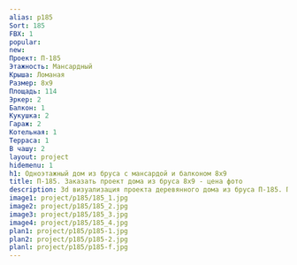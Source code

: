 ```yaml
---
alias: p185
Sort: 185
FBX: 1
popular: 
new: 
Проект: П-185
Этажность: Мансардный
Крыша: Ломаная
Размер: 8х9
Площадь: 114
Эркер: 2
Балкон: 1
Кукушка: 2
Гараж: 2
Котельная: 1
Терраса: 1
В чашу: 2
layout: project
hidemenu: 1
h1: Одноэтажный дом из бруса с мансардой и балконом 8х9
title: П-185. Заказать проект дома из бруса 8х9 - цена фото
description: 3d визуализация проекта деревянного дома из бруса П-185. Площадь 114 м2, размер 8х9. Вы можете внести любые изменения в проект.
image1: project/p185/185_1.jpg
image2: project/p185/185_2.jpg
image3: project/p185/185_3.jpg
image4: project/p185/185_4.jpg
plan1: project/p185/p185-1.jpg
plan2: project/p185/p185-2.jpg
planl: project/p185/p185-f.jpg
---
```

